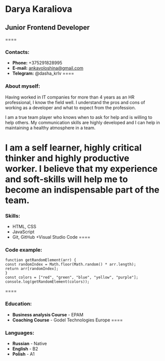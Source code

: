 # Darya Karaliova
## Junior Frontend Developer
====
### Contacts: 
+ **Phone:** +375291828995
+ **E-mail:** ankavoloshina@gmail.com 
+ **Telegram:** @dasha_krlv
====
### About myself:
Having worked in IT companies for more than 4 years as an HR professional, I know the field well. I understand the pros and cons of working as a developer and what to expect from the profession.

I am a true team player who knows when to ask for help and is willing to help others. My communication skills are highly developed and I can help in maintaining a healthy atmosphere in a team. 

I am a self learner, highly critical thinker and highly productive worker. I believe that my experience and soft-skills will help me to become an indispensable part of the team.
====
### Skills:
+ HTML, CSS
+ JavaScript
+ Git, GitHub
+Visual Studio Code
====
### Code example:
```
function getRandomElement(arr) { 
const randomIndex = Math.floor(Math.random() * arr.length); 
return arr[randomIndex]; 
} 
const colors = ["red", "green", "blue", "yellow", "purple"]; 
console.log(getRandomElement(colors));
```
====
### Education:
+ **Business analysis Course** - EPAM 
+ **Coaching Course** - Godel Technologies Europe
====
### Languages:
+ **Russian** - Native
+ **English** - B2
+ **Polish** - A1